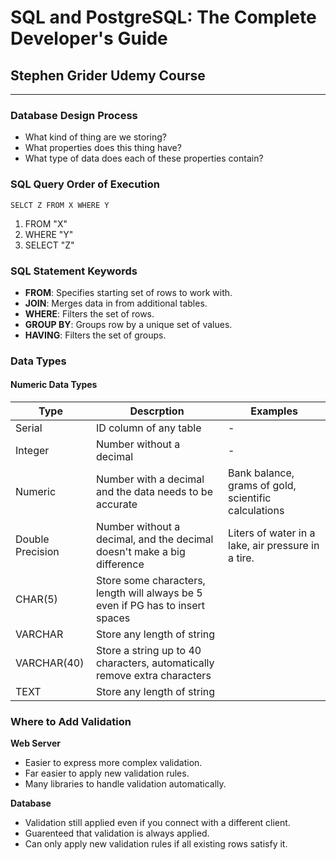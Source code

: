 # SQL and PostgreSQL: The Complete Developer's Guide
## Stephen Grider Udemy Course
---
### Database Design Process

* What kind of thing are we storing?
* What properties does this thing have?
* What type of data does each of these properties contain?

### SQL Query Order of Execution

`SELCT Z FROM X WHERE Y`

1. FROM "X"
2. WHERE "Y"
3. SELECT "Z"

### SQL Statement Keywords
* **FROM**: Specifies starting set of rows to work with.
* **JOIN**: Merges data in from additional tables.
* **WHERE**: Filters the set of rows.
* **GROUP BY**: Groups row by a unique set of values.
* **HAVING**: Filters the set of groups.

### Data Types

#### Numeric Data Types

| Type             | Descrption                                                                     | Examples                                             |
|------------------|--------------------------------------------------------------------------------|------------------------------------------------------|
| Serial           | ID column of any table                                                         | -                                                    |
| Integer          | Number without a decimal                                                       | -                                                    |
| Numeric          | Number with a decimal and the data needs to be accurate                        | Bank balance, grams of gold, scientific calculations |
| Double Precision | Number without a decimal, and the decimal doesn't make a big difference        | Liters of water in a lake, air pressure in a tire.   |
| CHAR(5)          | Store some characters, length will always be 5 even if PG has to insert spaces |                                                      |
| VARCHAR          | Store any length of string                                                     |                                                      |
| VARCHAR(40)      | Store a string up to 40 characters, automatically remove extra characters      |                                                      |
| TEXT             | Store any length of string                                                     |                                                      |


### Where to Add Validation

**Web Server**
* Easier to express more complex validation.
* Far easier to apply new validation rules.
* Many libraries to handle validation automatically.

**Database**
* Validation still applied even if you connect with a different client.
* Guarenteed that validation is always applied.
* Can only apply new validation rules if all existing rows satisfy it.